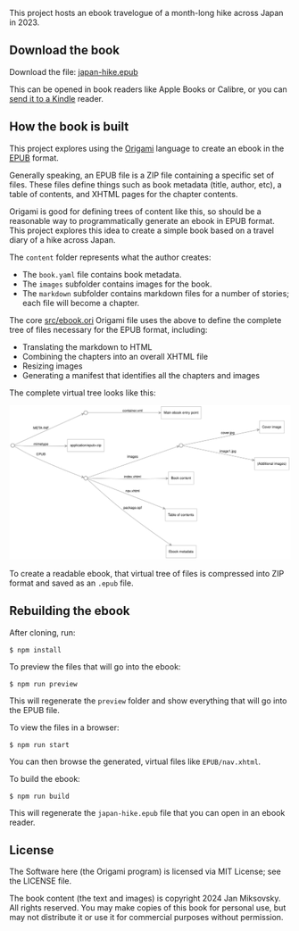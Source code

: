 This project hosts an ebook travelogue of a month-long hike across Japan in 2023.

## Download the book

Download the file: [japan-hike.epub](https://github.com/WebOrigami/japan-hike-ebook/raw/main/japan-hike.epub)

This can be opened in book readers like Apple Books or Calibre, or you can [send it to a Kindle](https://www.amazon.com/sendtokindle) reader.

## How the book is built

This project explores using the [Origami](https://weborigami.org/language) language to create an ebook in the [EPUB](https://en.wikipedia.org/wiki/EPUB) format.

Generally speaking, an EPUB file is a ZIP file containing a specific set of files. These files define things such as book metadata (title, author, etc), a table of contents, and XHTML pages for the chapter contents.

Origami is good for defining trees of content like this, so should be a reasonable way to programmatically generate an ebook in EPUB format. This project explores this idea to create a simple book based on a travel diary of a hike across Japan.

The `content` folder represents what the author creates:

- The `book.yaml` file contains book metadata.
- The `images` subfolder contains images for the book.
- The `markdown` subfolder contains markdown files for a number of stories; each file will become a chapter.

The core [src/ebook.ori](./src/ebook.ori) Origami file uses the above to define the complete tree of files necessary for the EPUB format, including:

- Translating the markdown to HTML
- Combining the chapters into an overall XHTML file
- Resizing images
- Generating a manifest that identifies all the chapters and images

The complete virtual tree looks like this:

![Diagram of the files in the sample EPUB book](diagram.svg)

To create a readable ebook, that virtual tree of files is compressed into ZIP format and saved as an `.epub` file.

## Rebuilding the ebook

After cloning, run:

```console
$ npm install
```

To preview the files that will go into the ebook:

```console
$ npm run preview
```

This will regenerate the `preview` folder and show everything that will go into the EPUB file.

To view the files in a browser:

```console
$ npm run start
```

You can then browse the generated, virtual files like `EPUB/nav.xhtml`.

To build the ebook:

```console
$ npm run build
```

This will regenerate the `japan-hike.epub` file that you can open in an ebook reader.

## License

The Software here (the Origami program) is licensed via MIT License; see the LICENSE file.

The book content (the text and images) is copyright 2024 Jan Miksovsky. All rights reserved. You may make copies of this book for personal use, but may not distribute it or use it for commercial purposes without permission.
